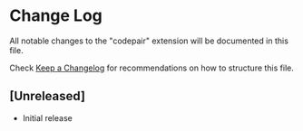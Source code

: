 # Change Log

All notable changes to the "codepair" extension will be documented in this file.

Check [Keep a Changelog](http://keepachangelog.com/) for recommendations on how to structure this file.

## [Unreleased]

- Initial release